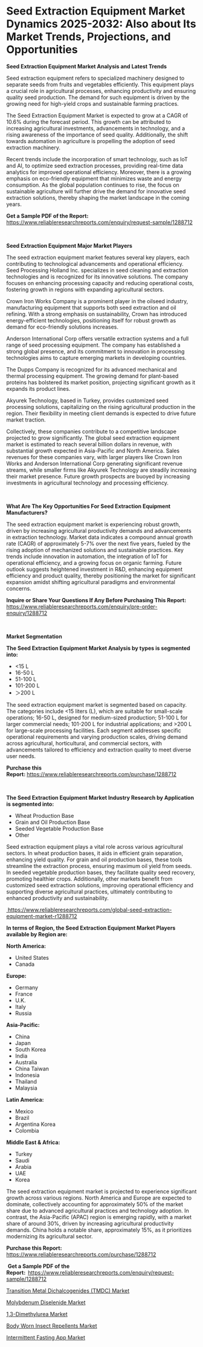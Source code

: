 <p><h1>Seed Extraction Equipment Market Dynamics 2025-2032: Also about Its Market Trends, Projections, and Opportunities</h1></p><p><strong>Seed Extraction Equipment Market Analysis and Latest Trends</strong></p>
<p><p>Seed extraction equipment refers to specialized machinery designed to separate seeds from fruits and vegetables efficiently. This equipment plays a crucial role in agricultural processes, enhancing productivity and ensuring quality seed production. The demand for such equipment is driven by the growing need for high-yield crops and sustainable farming practices.</p><p>The Seed Extraction Equipment Market is expected to grow at a CAGR of 10.6% during the forecast period. This growth can be attributed to increasing agricultural investments, advancements in technology, and a rising awareness of the importance of seed quality. Additionally, the shift towards automation in agriculture is propelling the adoption of seed extraction machinery.</p><p>Recent trends include the incorporation of smart technology, such as IoT and AI, to optimize seed extraction processes, providing real-time data analytics for improved operational efficiency. Moreover, there is a growing emphasis on eco-friendly equipment that minimizes waste and energy consumption. As the global population continues to rise, the focus on sustainable agriculture will further drive the demand for innovative seed extraction solutions, thereby shaping the market landscape in the coming years.</p></p>
<p><strong>Get a Sample PDF of the Report:&nbsp;</strong> <a href="https://www.reliableresearchreports.com/enquiry/request-sample/1288712?utm_campaign=10&utm_medium=2&utm_source=Github&utm_content=ia&utm_term=16012025&utm_id=seed-extraction-equipment">https://www.reliableresearchreports.com/enquiry/request-sample/1288712</a></p>
<p>&nbsp;</p>
<p><strong>Seed Extraction Equipment Major Market Players</strong></p>
<p><p>The seed extraction equipment market features several key players, each contributing to technological advancements and operational efficiency. Seed Processing Holland Inc. specializes in seed cleaning and extraction technologies and is recognized for its innovative solutions. The company focuses on enhancing processing capacity and reducing operational costs, fostering growth in regions with expanding agricultural sectors.</p><p>Crown Iron Works Company is a prominent player in the oilseed industry, manufacturing equipment that supports both seed extraction and oil refining. With a strong emphasis on sustainability, Crown has introduced energy-efficient technologies, positioning itself for robust growth as demand for eco-friendly solutions increases.</p><p>Anderson International Corp offers versatile extraction systems and a full range of seed processing equipment. The company has established a strong global presence, and its commitment to innovation in processing technologies aims to capture emerging markets in developing countries.</p><p>The Dupps Company is recognized for its advanced mechanical and thermal processing equipment. The growing demand for plant-based proteins has bolstered its market position, projecting significant growth as it expands its product lines.</p><p>Akyurek Technology, based in Turkey, provides customized seed processing solutions, capitalizing on the rising agricultural production in the region. Their flexibility in meeting client demands is expected to drive future market traction.</p><p>Collectively, these companies contribute to a competitive landscape projected to grow significantly. The global seed extraction equipment market is estimated to reach several billion dollars in revenue, with substantial growth expected in Asia-Pacific and North America. Sales revenues for these companies vary, with larger players like Crown Iron Works and Anderson International Corp generating significant revenue streams, while smaller firms like Akyurek Technology are steadily increasing their market presence. Future growth prospects are buoyed by increasing investments in agricultural technology and processing efficiency.</p></p>
<p>&nbsp;</p>
<p><strong>What Are The Key Opportunities For Seed Extraction Equipment Manufacturers?</strong></p>
<p><p>The seed extraction equipment market is experiencing robust growth, driven by increasing agricultural productivity demands and advancements in extraction technology. Market data indicates a compound annual growth rate (CAGR) of approximately 5-7% over the next five years, fueled by the rising adoption of mechanized solutions and sustainable practices. Key trends include innovation in automation, the integration of IoT for operational efficiency, and a growing focus on organic farming. Future outlook suggests heightened investment in R&D, enhancing equipment efficiency and product quality, thereby positioning the market for significant expansion amidst shifting agricultural paradigms and environmental concerns.</p></p>
<p><strong>Inquire or Share Your Questions If Any Before Purchasing This Report:</strong> <a href="https://www.reliableresearchreports.com/enquiry/pre-order-enquiry/1288712?utm_campaign=10&utm_medium=2&utm_source=Github&utm_content=ia&utm_term=16012025&utm_id=seed-extraction-equipment">https://www.reliableresearchreports.com/enquiry/pre-order-enquiry/1288712</a></p>
<p>&nbsp;</p>
<p><strong>Market Segmentation</strong></p>
<p><strong>The Seed Extraction Equipment Market Analysis by types is segmented into:</strong></p>
<p><ul><li><15 L</li><li>16-50 L</li><li>51-100 L</li><li>101-200 L</li><li>＞200 L</li></ul></p>
<p><p>The seed extraction equipment market is segmented based on capacity. The categories include <15 liters (L), which are suitable for small-scale operations; 16-50 L, designed for medium-sized production; 51-100 L for larger commercial needs; 101-200 L for industrial applications; and >200 L for large-scale processing facilities. Each segment addresses specific operational requirements and varying production scales, driving demand across agricultural, horticultural, and commercial sectors, with advancements tailored to efficiency and extraction quality to meet diverse user needs.</p></p>
<p><strong>Purchase this Report:&nbsp;</strong><a href="https://www.reliableresearchreports.com/purchase/1288712?utm_campaign=10&utm_medium=2&utm_source=Github&utm_content=ia&utm_term=16012025&utm_id=seed-extraction-equipment">https://www.reliableresearchreports.com/purchase/1288712</a></p>
<p>&nbsp;</p>
<p><strong>The Seed Extraction Equipment Market Industry Research by Application is segmented into:</strong></p>
<p><ul><li>Wheat Production Base</li><li>Grain and Oil Production Base</li><li>Seeded Vegetable Production Base</li><li>Other</li></ul></p>
<p><p>Seed extraction equipment plays a vital role across various agricultural sectors. In wheat production bases, it aids in efficient grain separation, enhancing yield quality. For grain and oil production bases, these tools streamline the extraction process, ensuring maximum oil yield from seeds. In seeded vegetable production bases, they facilitate quality seed recovery, promoting healthier crops. Additionally, other markets benefit from customized seed extraction solutions, improving operational efficiency and supporting diverse agricultural practices, ultimately contributing to enhanced productivity and sustainability.</p></p>
<p><a href="https://www.reliableresearchreports.com/global-seed-extraction-equipment-market-r1288712?utm_campaign=10&utm_medium=2&utm_source=Github&utm_content=ia&utm_term=16012025&utm_id=seed-extraction-equipment">&nbsp;https://www.reliableresearchreports.com/global-seed-extraction-equipment-market-r1288712</a></p>
<p><strong>In terms of Region, the Seed Extraction Equipment Market Players available by Region are:</strong></p>
<p>
    <p> <strong> North America: </strong>
        <ul>
            <li>United States</li>
            <li>Canada</li>
        </ul>
        </p> 
    <p> <strong> Europe: </strong>
        <ul>
            <li>Germany</li>
            <li>France</li>
            <li>U.K.</li>
            <li>Italy</li>
            <li>Russia</li>
        </ul>
        </p> 
    <p> <strong> Asia-Pacific: </strong>
        <ul>
            <li>China</li>
            <li>Japan</li>
            <li>South Korea</li>
            <li>India</li>
            <li>Australia</li>
            <li>China Taiwan</li>
            <li>Indonesia</li>
            <li>Thailand</li>
            <li>Malaysia</li>
        </ul>
        </p> 
    <p> <strong> Latin America: </strong>
        <ul>
            <li>Mexico</li>
            <li>Brazil</li>
            <li>Argentina Korea</li>
            <li>Colombia</li>
        </ul>
        </p> 
    <p> <strong> Middle East & Africa: </strong>
        <ul>
            <li>Turkey</li>
            <li>Saudi</li>
            <li>Arabia</li>
            <li>UAE</li>
            <li>Korea</li>
        </ul>
    </p>
    </p>
<p><p>The seed extraction equipment market is projected to experience significant growth across various regions. North America and Europe are expected to dominate, collectively accounting for approximately 50% of the market share due to advanced agricultural practices and technology adoption. In contrast, the Asia-Pacific (APAC) region is emerging rapidly, with a market share of around 30%, driven by increasing agricultural productivity demands. China holds a notable share, approximately 15%, as it prioritizes modernizing its agricultural sector.</p></p>
<p><strong>Purchase this Report: </strong><a href="https://www.reliableresearchreports.com/purchase/1288712?utm_campaign=10&utm_medium=2&utm_source=Github&utm_content=ia&utm_term=16012025&utm_id=seed-extraction-equipment">https://www.reliableresearchreports.com/purchase/1288712</a></p>
<p>&nbsp;<strong>Get a Sample PDF of the Report:&nbsp;&nbsp;</strong><a href="https://www.reliableresearchreports.com/enquiry/request-sample/1288712?utm_campaign=10&utm_medium=2&utm_source=Github&utm_content=ia&utm_term=16012025&utm_id=seed-extraction-equipment">https://www.reliableresearchreports.com/enquiry/request-sample/1288712</a></p>
<p><strong></strong></p>
<p><p><a href="https://github.com/leopardmicheal7019/Market-Research-Report-List-1/blob/main/transition-metal-dichalcogenides-tmdc-market.md?utm_campaign=10&utm_medium=2&utm_source=Github&utm_content=ia&utm_term=16012025&utm_id=seed-extraction-equipment">Transition Metal Dichalcogenides (TMDC) Market</a></p><p><a href="https://github.com/domoniqueluoma76/Market-Research-Report-List-1/blob/main/molybdenum-diselenide-market.md?utm_campaign=10&utm_medium=2&utm_source=Github&utm_content=ia&utm_term=16012025&utm_id=seed-extraction-equipment">Molybdenum Diselenide Market</a></p><p><a href="https://github.com/ygfu6u/Market-Research-Report-List-1/blob/main/13-dimethylurea-market.md?utm_campaign=10&utm_medium=2&utm_source=Github&utm_content=ia&utm_term=16012025&utm_id=seed-extraction-equipment">1,3-Dimethylurea Market</a></p><p><a href="https://github.com/millionkaryn68/Market-Research-Report-List-1/blob/main/body-worn-insect-repellents-market.md?utm_campaign=10&utm_medium=2&utm_source=Github&utm_content=ia&utm_term=16012025&utm_id=seed-extraction-equipment">Body Worn Insect Repellents Market</a></p><p><a href="https://github.com/JubayerMia832/Market-Research-Report-List-1/blob/main/intermittent-fasting-app-market.md?utm_campaign=10&utm_medium=2&utm_source=Github&utm_content=ia&utm_term=16012025&utm_id=seed-extraction-equipment">Intermittent Fasting App Market</a></p></p>
